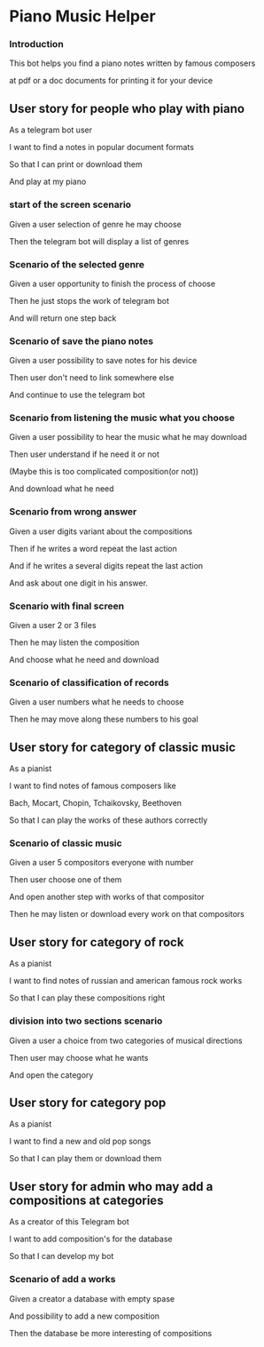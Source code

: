# Piano Music Helper

### Introduction
This bot helps you find a piano notes written by famous composers

at pdf or a doc documents for printing it for your device


## User story for people who play with piano
As a telegram bot user

I want to find a notes in popular document formats

So that I can print or download them

And play at my piano

### start of the screen scenario
Given a user selection of genre he may choose 

Then the telegram bot will display a list of genres 

### Scenario of the selected genre
Given a user opportunity to finish the process of choose

Then he just stops the work of telegram bot

And will return one step back

### Scenario of save the piano notes
Given a user possibility to save notes for his device

Then user don't need to link somewhere else

And continue to use the telegram bot

### Scenario from listening the music what you choose

Given a user possibility to hear the music what he may download

Then user understand if he need it or not

(Maybe this is too complicated composition(or not))

And download what he need

### Scenario from wrong answer
 
Given a user digits variant about the compositions

Then if he writes a word repeat the last action

And if he writes a several digits repeat the last action

And ask about one digit in his answer.

### Scenario with final screen
Given a user 2 or 3 files

Then he may listen the composition

And choose what he need and download

### Scenario of classification of records

Given a user numbers what he needs to choose

Then he may move along these numbers to his goal

## User story for category of classic music
As a pianist

I want to find notes of famous composers like 

Bach, Mocart, Chopin, Tchaikovsky, Beethoven

So that I can play the works of these authors correctly

### Scenario of classic music
Given a user 5 compositors everyone with number

Then user choose one of them 

And open another step with works of that compositor

Then he may listen or download every work on that compositors

## User story for category of rock 

As a pianist

I want to find notes of russian and american famous rock works

So  that I can play these compositions right

### division into two sections scenario

Given a user a choice from two categories of musical directions

Then user may choose what he wants

And open the category 

## User story for category pop

As a pianist

I want to find a new and old pop songs

So that I can play them or download them

## User story for admin who  may add a compositions at categories

As a creator of this Telegram bot 

I want to add composition's for the  database

So that I can develop my bot

### Scenario of add a works

Given a creator a database with empty spase

And possibility to add a new composition

Then the database be more interesting of compositions


